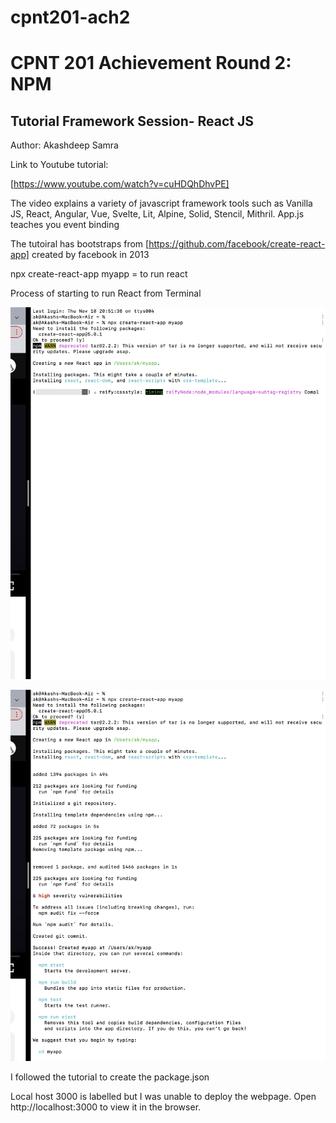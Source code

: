 # cpnt201-ach2
# CPNT 201 Achievement Round 2: NPM

## Tutorial Framework Session- React JS

Author: Akashdeep Samra

Link to Youtube tutorial:

[https://www.youtube.com/watch?v=cuHDQhDhvPE]

The video explains a variety of javascript framework tools such as 
Vanilla JS, React, Angular, Vue, Svelte, Lit, Alpine, Solid, Stencil, Mithril. App.js teaches you event binding

The tutoiral has bootstraps from [https://github.com/facebook/create-react-app] created by facebook in 2013

npx create-react-app myapp = to run react

Process of starting to run React from Terminal

![](Screen%20Shot%202022-11-10%20at%208.52.43%20PM.png)

![](Screen%20Shot%202022-11-10%20at%208.55.05%20PM.png)

I followed the tutorial to create the package.json

Local host 3000 is labelled but I was unable to deploy the webpage.
Open http://localhost:3000 to view it in the browser.

